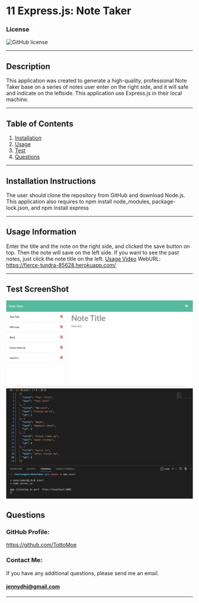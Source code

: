 # 11 Express.js: Note Taker

### License
  ![GitHub license](https://img.shields.io/badge/license-MIT-green.svg)
***

## Description
This application was created to generate a high-quality, professional Note Taker base on a series of notes user enter on the right side, and it will safe and indicate on the leftside. This application use Express.js in their local machine.
***

## Table of Contents
1. [Installation](#installation)
2. [Usage](#usage)
3. [Test](#test)
4. [Questions](#questions)
***

<a name="installation"></a>
## Installation Instructions
  
The user should clone the repository from GitHub and download Node.js. This application also requires  to npm install node_modules, package-lock.json, and npm install express
***

<a name="usage"></a>
## Usage Information
  
Enter the title and the note on the right side, and clicked the save button on top. Then the note will save on the left side. If you want to see the past notes, just click the note title on the left.
[Usage Video](https://drive.google.com/file/d/1949DGPVMEg2bCuqlDniOBRGxNFKF3F_l/view)
WebURL: https://fierce-tundra-85628.herokuapp.com/
***

<a name="test"></a>
## Test ScreenShot
![Screen-Shot1](./ScreenShot1.png)
![Screen-Short](./screenshot2.png)

<a name="questions"></a>
## Questions
  
### GitHub Profile:
https://github.com/TottoMoe
  
### Contact Me:
If you have any additional questions, please send me an email.
#### jennydhj@gmail.com 
***